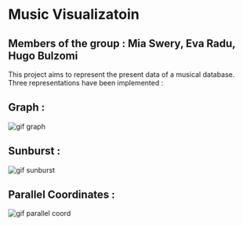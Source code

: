 # Music Visualizatoin 
## Members of the group : Mia Swery, Eva Radu, Hugo Bulzomi 

This project aims to represent the present data of a musical database.
Three representations have been implemented :

## Graph : 
![gif graph](https://user-images.githubusercontent.com/91093212/202519761-b5a278b5-0f32-429c-b632-368f8873b9ee.gif)

## Sunburst : 
![gif sunburst](https://user-images.githubusercontent.com/91093212/202519777-ea9bc876-575e-4864-b424-4497e365bccf.gif)

## Parallel Coordinates :
![gif parallel coord](https://user-images.githubusercontent.com/91093212/202519795-7bbf6f82-59ec-4f2c-90fa-31843954839f.gif)

